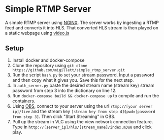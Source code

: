 # Simple RTMP Server
A simple RTMP server using [NGINX](https://nginx.org/en/docs/). The server works by ingesting a RTMP feed and converts it into HLS. That converted HLS stream is then played on a static webpage using [video.js](https://videojs.com/)

## Setup
1. Install docker and docker-compose
2. Clone the repository using `git clone https://github.com/migillett/simple_rtmp_server.git`
3. Run the script `hash.py` to set your stream password. Input a password and then copy what it gives you. Save this for the next step.
4. In `auth_server.py` paste the desired stream name (stream key) stream password from step 3 into the dictionary on line 12.
5. Run `docker-compose build && docker-compose up` to compile and run the containers.
6. Using [OBS](https://obsproject.com/), connect to your server using the url `rtmp://[your server ip]/live` and the stream key `[stream key from step 4]$pwd=[password from step 3]`. Then click "Start Streaming" in OBS.
7. Pull up the stream in VLC using the view network connection feature. Type in `http://[server_ip]/hls/[stream_name]/index.m3u8` and click play.
